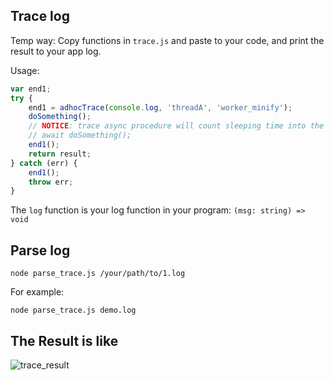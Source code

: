 
## Trace log

Temp way:
Copy functions in `trace.js` and paste to your code,
and print the result to your app log.

Usage:
```js
var end1;
try {
    end1 = adhocTrace(console.log, 'threadA', 'worker_minify');
    doSomething();
    // NOTICE: trace async procedure will count sleeping time into the result!
    // await doSomething();
    end1();
    return result;
} catch (err) {
    end1();
    throw err;
}
```
The `log` function is your log function in your program: `(msg: string) => void`

## Parse log
```shell
node parse_trace.js /your/path/to/1.log
```
For example:
```shell
node parse_trace.js demo.log
```

## The Result is like 

![trace_result](https://user-images.githubusercontent.com/1956569/177962206-b2365c76-029b-4920-9bb1-4d2846277d3f.png)
